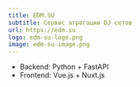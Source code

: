 ```yaml
---
title: EDM.SU
subtitle: Сервис агрегации DJ сетов
url: https://edm.su
logo: edm-su-logo.png
image: edm-su-image.png
---
```

+ Backend: Python + FastAPI
+ Frontend: Vue.js + Nuxt.js
